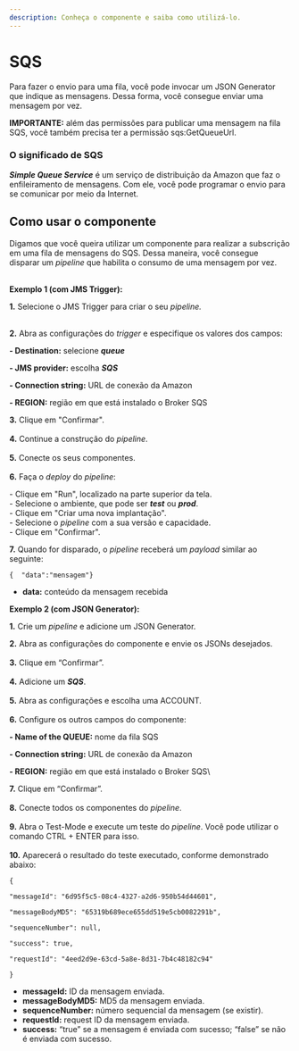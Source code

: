 ```yaml
---
description: Conheça o componente e saiba como utilizá-lo.
---
```


# SQS

Para fazer o envio para uma fila, você pode invocar um JSON Generator que indique as mensagens. Dessa forma, você consegue enviar uma mensagem por vez.

**IMPORTANTE:** além das permissões para publicar uma mensagem na fila SQS, você também precisa ter a permissão sqs:GetQueueUrl.\
&#x20;    &#x20;

### O significado de SQS <a href="#o-significado-de-sqs" id="o-significado-de-sqs"></a>

_**Simple Queue Service**_ é um serviço de distribuição da Amazon que faz o enfileiramento de mensagens. Com ele, você pode programar o envio para se comunicar por meio da Internet.

&#x20;

&#x20;

## Como usar o componente <a href="#como-usar-o-componente" id="como-usar-o-componente"></a>

Digamos que você queira utilizar um componente para realizar a subscrição em uma fila de mensagens do SQS. Dessa maneira, você consegue disparar um _pipeline_ que habilita o consumo de uma mensagem por vez.&#x20;

&#x20;  \
**Exemplo 1 (com JMS Trigger):**

**1.** Selecione o JMS Trigger para criar o seu _pipeline._

\
**2.** Abra as configurações do _trigger_ e especifique os valores dos campos:

**- Destination:** selecione _**queue**_&#x20;

**- JMS provider:** escolha _**SQS**_

**- Connection string:** URL de conexão da Amazon

**- REGION:** região em que está instalado o Broker SQS\
&#x20; &#x20;

**3.** Clique em "Confirmar".\
\
**4.** Continue a construção do _pipeline_.\
\
**5.** Conecte os seus componentes.\
\
**6.** Faça o _deploy_ do _pipeline_:

\- Clique em "Run", localizado na parte superior da tela.\
\- Selecione o ambiente, que pode ser _**test**_ ou _**prod**_.\
\- Clique em "Criar uma nova implantação".\
\- Selecione o _pipeline_ com a sua versão e capacidade.\
\- Clique em "Confirmar".\
&#x20;  &#x20;

**7.** Quando for disparado, o _pipeline_ receberá um _payload_ similar ao seguinte:

```
{  "data":"mensagem"}
```

&#x20;&#x20;

* **data:** conteúdo da mensagem recebida

&#x20;       &#x20;

**Exemplo 2 (com JSON Generator):**

**1.** Crie um _pipeline_ e adicione um JSON Generator.

**2.** Abra as configurações do componente e envie os JSONs desejados.\
\
**3.** Clique em “Confirmar”.\
\
**4.** Adicione um _**SQS**_.\
\
**5.** Abra as configurações e escolha uma ACCOUNT.\
\
**6.** Configure os outros campos do componente:

**- Name of the QUEUE:** nome da fila SQS

**- Connection string:** URL de conexão da Amazon

**- REGION:** região em que está instalado o Broker SQS\


**7.**  Clique em “Confirmar”.\
\
**8.** Conecte todos os componentes do _pipeline_.\
\
**9.** Abra o Test-Mode e execute um teste do _pipeline_. Você pode utilizar o comando CTRL + ENTER para isso.\
\
**10.** Aparecerá o resultado do teste executado, conforme demonstrado abaixo:

```
{

"messageId": "6d95f5c5-08c4-4327-a2d6-950b54d44601",

"messageBodyMD5": "65319b689ece655dd519e5cb0082291b",

"sequenceNumber": null,

"success": true,

"requestId": "4eed2d9e-63cd-5a8e-8d31-7b4c48182c94"

}
```

* **messageId:** ID da mensagem enviada.
* **messageBodyMD5:** MD5 da mensagem enviada.
* **sequenceNumber:** número sequencial da mensagem (se existir).
* **requestId:** request ID da mensagem enviada.
* **success:** “true” se a mensagem é enviada com sucesso; “false” se não é enviada com sucesso.&#x20;
